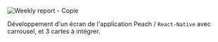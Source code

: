 
![Weekly report - Copie](https://github.com/user-attachments/assets/a77fbc44-5612-48f2-9fd8-c116278f7c82)




Développement d'un écran de l'application Peach / `React-Native` avec carrousel, et 3 cartes à intégrer.
